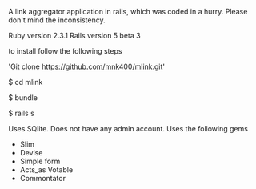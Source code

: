 A link aggregator application in rails, which was coded in a hurry. Please don't mind the inconsistency.

Ruby version 2.3.1
Rails version 5 beta 3

to install follow the following steps

'Git clone https://github.com/mnk400/mlink.git'

$ cd mlink

$ bundle

$ rails s

Uses SQlite.
Does not have any admin account.
Uses the following gems
- Slim
- Devise
- Simple form
- Acts_as Votable
- Commontator
